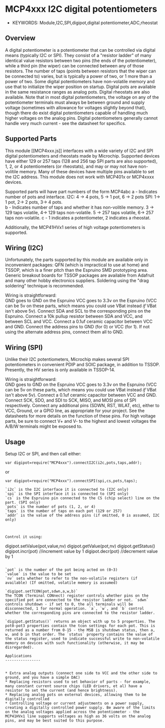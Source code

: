 <!--- Copyright (c) 2014 Spence Konde. See the file LICENSE for copying permission. -->
MCP4xxx I2C digital potentiometers
======================

* KEYWORDS: Module,I2C,SPI,digipot,digital potentiometer,ADC,rheostat

Overview
------------------

A digital potentiometer is a potentiometer that can be controlled via digital means (typically I2C or SPI). They consist of a "resistor ladder" of many identical value resistors between two pins (the ends of the potentiometer), while a third pin (the wiper) can be connected between any of those resistors. The number of taps (points between resistors that the wiper can be connected to) varies, but is typically a power of two, or 1 more than a power of two. Some digital potentiometers have non-volatile memory and use that to initialize the wiper position on startup. Digital pots are available in the same resistance ranges as analog pots. Digital rheostats are also available. Note that in most digital potentiometers, the voltage on any of the potentiometer terminals must always be between ground and supply voltage (sometimes with allowance for voltages slightly beyond that), though there do exist digital potentiometers capable of handling much higher voltages on the analog pins. Digital potentiometers generally cannot handle very much current - see the datasheet for specifics. 

Supported Parts
------------------

This module [[MCP4xxx.js]] interfaces with a wide variety of I2C and SPI digital potentiometers and rheostats made by Microchip. Supported devices have either 129 or 257 taps (128 and 256 tap SPI parts are also supported), 1, 2, or 4 potentiometers (or rheostats), and may or may not have non-volitile memory.  Many of these devices have multiple pins available to set the I2C address. This module does not work with MCP401x or MCP4xxxx devices. 

Supported parts will have part numbers of the form MCP4abc
a - Indicates number of pots and interface. I2C: 4 -> 4 pots, 5 -> 1 pot, 6 -> 2 pots SPI: 1-> 1 pot, 2-> 2 pots, 3-> 4 pots.  
b - Indicates number of taps and whether it has non-volitile memory. 3 -> 129 taps volatile, 4-> 129 taps non-volatile. 5 -> 257 taps volatile, 6-> 257 taps non-volatile. 
c - 1 indicates a potentiometer, 2 indicates a rheostat. 

Additionally, the MCP41HVx1 series of high voltage potentiometers is supported.

Wiring (I2C) 
------------------

Unfortunately, the parts supported by this module are available only in inconvenient packages: QFN (which is impractical to use at home) and TSSOP, which is a finer pitch than the Espruino SMD prototyping area. Generic breakout boards for TSSOP packages are available from Adafruit and many other hobby electronics suppliers. Soldering using the "drag soldering" technique is recommended. 

Wiring is straightforward:  
GND goes to GND on the Espruino
VCC goes to 3.3v on the Espruino (VCC can be 5v on these parts, which means you could use VBat instead *if* VBat isn't above 5v). 
Connect SDA and SCL to the corresponding pins on the Espruino. 
Connect a 10k pullup resistor between SDA and VCC, and between SCL and VCC. 
Connect a 0.1uf ceramic capacitor between VCC and GND. 
Connect the address pins to GND (for 0) or VCC (for 1). If not using the alternate address pins, connect them all to GND. 

Wiring (SPI)
-----------------

Unlike their I2C potentiometers, Microchip makes several SPI potentiometers in convenient PDIP and SOIC package, in addition to TSSOP. Presently, the HV series is only available in TSSOP-14.

Wiring is straightforward:  
GND goes to GND on the Espruino
VCC goes to 3.3v on the Espruino (VCC can be 5v on these parts, which means you could use VBat instead *if* VBat isn't above 5v). 
Connect a 0.1uf ceramic capacitor between VCC and GND. 
Connect SCK, SDO, and SDI to SCK, MISO, and MOSI pins of SPI respectively.
Connect any additional pins (SDWN, RST, WLAT, etc), either to VCC, Ground, or a GPIO line, as appropriate for your project. See the datasheets for more details on the function of these pins.
For high voltage parts, be sure to connect V+ and V- to the highest and lowest voltages the A/B/W terminals might be exposed to. 


Usage
-----------------

Setup I2C or SPI, and then call either:

```
var digipot=require("MCP4xxx").connectI2C(i2c,pots,taps,addr);
```

or

```
var digipot=require("MCP4xxx").connectSPI(spi,cs,pots,taps);

`i2c` is the I2C interface it is connected to (I2C only)
`spi` is the SPI interface it is connected to (SPI only)
`cs` is the Espruino pin connected to the CS (chip select) line on the part. (SPI only)
`pots` is the number of pots (1, 2, or 4)
`taps` is the number of taps on each pot (129 or 257)
`addr` is the value of the address pins (if omitted, 0 is assumed, I2C only)



Control it using:

```
digipot.setValue(pot,value,nv)
digipot.getValue(pot,nv)
digipot.getStatus()
digipot.incr(pot) //increment value by 1
digipot.decr(pot) //decrement value by 1
```

`pot` is the number of the pot being acted on (0~3)
`value` is the value to be set
`nv` sets whether to refer to the non-volatile registers (if available) (If omitted, volatile memory is assumed)

`digipot.setTCON(pot,sdwn,a,w,b)` 
The TCON (Terminal CONnect) register controls whether pins on the specified pot are connected to the resistor ladder or not. `sdwn` controls shutdown - if set to 0, the all terminals will be disconnected, 1 for normal operation. `a`, `w`, and `b` control whether the corresponding pins are connected to the resistor ladder.

`digipot.getStatus()` returns an object with up to 5 properties. The pot0-pot3 properties contain the tcon settings for each pot. This is returned as a number from 0-15 - the MSB is shutdown status, then a, w, and b in that order. The `status` property contains the value of the status register, used to indicate successful write to non-volatile memory on devices with such functionality (otherwise, it may be disregarded). 

Applications
----------------


* Extra analog outputs (connect one side to VCC and the other side to ground, and you have a simple DAC)
* Replacing resistors used to set behavior of parts - for example, many constant current source chips (LED drivers, et al) have a resistor to set the current (and hence brightness). 
* Replacing analog pots on external devices, allowing them to be digitally controlled
* Controlling voltage or current adjustments on a power supply, creating a digitally controlled power supply. Be aware of the limits on the analog voltages applied across the potentiometer - the MCP41HVx1 line supports voltages as high as 36 volts on the analog pins, and may be best suited to this purpose.
